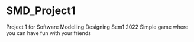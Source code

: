 # SMD_Project1
Project 1 for Software Modelling Designing Sem1 2022
Simple game where you can have fun with your friends
